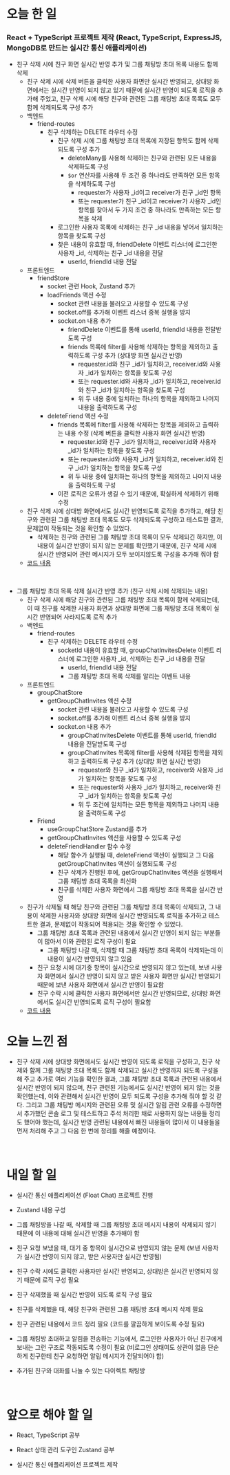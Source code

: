 # 오늘 한 일

### React + TypeScript 프로젝트 제작 (React, TypeScript, ExpressJS, MongoDB로 만드는 실시간 통신 애플리케이션)

- 친구 삭제 시에 친구 화면 실시간 반영 추가 및 그룹 채팅방 초대 목록 내용도 함께 삭제
  - 친구 삭제 시에 삭제 버튼을 클릭한 사용자 화면만 실시간 반영되고, 상대방 화면에서는 실시간 반영이 되지 않고 있기 때문에 실시간 반영이 되도록 로직을 추가해 주었고, 친구 삭제 시에 해당 친구와 관련된 그룹 채팅방 초대 목록도 모두 함께 삭제되도록 구성 추가
  - 백엔드
    - friend-routes
      - 친구 삭제하는 DELETE 라우터 수정
        - 친구 삭제 시에 그룹 채팅방 초대 목록에 저장된 항목도 함께 삭제되도록 구성 추가
          - deleteMany를 사용해 삭제하는 친구와 관련된 모든 내용을 삭제하도록 구성
          - `$or` 연산자를 사용해 두 조건 중 하나라도 만족하면 모든 항목을 삭제하도록 구성
            - requester가 사용자 \_id이고 receiver가 친구 \_id인 항목
            - 또는 requester가 친구 \_id이고 receiver가 사용자 \_id인 항목를 찾아서 두 가지 조건 중 하나라도 만족하는 모든 항목을 삭제
        - 로그인한 사용자 목록에 삭제하는 친구 \_id 내용을 넣어서 일치하는 항목을 찾도록 구성
        - 찾은 내용이 유효할 때, friendDelete 이벤트 리스너에 로그인한 사용자 \_id, 삭제하는 친구 \_id 내용을 전달
          - userId, friendId 내용 전달
  - 프론트엔드
    - friendStore
      - socket 관련 Hook, Zustand 추가
      - loadFriends 액션 수정
        - socket 관련 내용을 불러오고 사용할 수 있도록 구성
        - socket.off를 추가해 이벤트 리스너 중복 실행을 방지
        - socket.on 내용 추가
          - friendDelete 이벤트를 통해 userId, friendId 내용을 전달받도록 구성
          - friends 목록에 filter를 사용해 삭제하는 항목을 제외하고 출력하도록 구성 추가 (상대방 화면 실시간 반영)
            - requester.id와 친구 \_id가 일치하고, receiver.id와 사용자 \_id가 일치하는 항목을 찾도록 구성
            - 또는 requester.id와 사용자 \_id가 일치하고, receiver.id와 친구 \_id가 일치하는 항목을 찾도록 구성
            - 위 두 내용 중에 일치하는 하나의 항목을 제외하고 나머지 내용을 출력하도록 구성
      - deleteFriend 액션 수정
        - friends 목록에 filter를 사용해 삭제하는 항목을 제외하고 출력하는 내용 수정 (삭제 버튼을 클릭한 사용자 화면 실시간 반영)
          - requester.id와 친구 \_id가 일치하고, receiver.id와 사용자 \_id가 일치하는 항목을 찾도록 구성
          - 또는 requester.id와 사용자 \_id가 일치하고, receiver.id와 친구 \_id가 일치하는 항목을 찾도록 구성
          - 위 두 내용 중에 일치하는 하나의 항목을 제외하고 나머지 내용을 출력하도록 구성
        - 이전 로직은 오류가 생길 수 있기 때문에, 확실하게 삭제하기 위해 수정
  - 친구 삭제 시에 상대방 화면에서도 실시간 반영되도록 로직을 추가하고, 해당 친구와 관련된 그룹 채팅방 초대 목록도 모두 삭제되도록 구성하고 테스트한 결과, 문제없이 작동되는 것을 확인할 수 있었다.
    - 삭제하는 친구와 관련된 그룹 채팅방 초대 목록이 모두 삭제되긴 하지만, 이 내용이 실시간 반영이 되지 않는 문제를 확인했기 때문에, 친구 삭제 시에 실시간 반영되어 관련 메시지가 모두 보이지않도록 구성을 추가해 줘야 함
  - [코드 내용](https://github.com/jeongsangtae/float-chat/commit/1255fad9ac4db0d5fd55c2a81289e4692390e975)

<br />

- 그룹 채팅방 초대 목록 삭제 실시간 반영 추가 (친구 삭제 시에 삭제되는 내용)
  - 친구 삭제 시에 해당 친구와 관련된 그룹 채팅방 초대 목록이 함께 삭제되는데, 이 때 친구를 삭제한 사용자 화면과 상대방 화면에 그룹 채팅방 초대 목록이 실시간 반영되어 사라지도록 로직 추가
  - 백엔드
    - friend-routes
      - 친구 삭제하는 DELETE 라우터 수정
        - socketId 내용이 유효할 때, groupChatInvitesDelete 이벤트 리스너에 로그인한 사용자 \_id, 삭제하는 친구 \_id 내용을 전달
          - userId, friendId 내용 전달
          - 그룹 채팅방 초대 목록 삭제를 알리는 이벤트 내용
  - 프론트엔드
    - groupChatStore
      - getGroupChatInvites 액션 수정
        - socket 관련 내용을 불러오고 사용할 수 있도록 구성
        - socket.off를 추가해 이벤트 리스너 중복 실행을 방지
        - socket.on 내용 추가
          - groupChatInvitesDelete 이벤트를 통해 userId, friendId 내용을 전달받도록 구성
          - groupChatInvites 목록에 filter를 사용해 삭제된 항목을 제외하고 출력하도록 구성 추가 (상대방 화면 실시간 반영)
            - requester와 친구 \_id가 일치하고, receiver와 사용자 \_id가 일치하는 항목을 찾도록 구성
            - 또는 requester와 사용자 \_id가 일치하고, receiver와 친구 \_id가 일치하는 항목을 찾도록 구성
            - 위 두 조건에 일치하는 모든 항목을 제외하고 나머지 내용을 출력하도록 구성
    - Friend
      - useGroupChatStore Zustand를 추가
      - getGroupChatInvites 액션을 사용할 수 있도록 구성
      - deleteFriendHandler 함수 수정
        - 해당 함수가 실행될 때, deleteFriend 액션이 실행되고 그 다음 getGroupChatInvites 액션이 실행되도록 구성
        - 친구 삭제가 진행된 후에, getGroupChatInvites 액션을 실행해서 그룹 채팅방 초대 목록을 최신화
        - 친구를 삭제한 사용자 화면에서 그룹 채팅방 초대 목록을 실시간 반영
  - 친구가 삭제될 때 해당 친구와 관련된 그룹 채팅방 초대 목록이 삭제되고, 그 내용이 삭제한 사용자와 상대방 화면에 실시간 반영되도록 로직을 추가하고 테스트한 결과, 문제없이 작동되어 적용되는 것을 확인할 수 있었다.
    - 그룹 채팅방 초대 목록과 관련된 내용에서 실시간 반영이 되지 않는 부분들이 많아서 이와 관련된 로직 구성이 필요
      - 그룹 채팅방 나갈 때, 삭제할 때 그룹 채팅방 초대 목록이 삭제되는데 이 내용이 실시간 반영되지 않고 있음
    - 친구 요청 시에 대기중 항목이 실시간으로 반영되지 않고 있는데, 보낸 사용자 화면에서 실시간 반영이 되지 않고 받은 사용자 화면만 실시간 반영되기 때문에 보낸 사용자 화면에서 실시간 반영이 필요함
    - 친구 수락 시에 클릭한 사용자 화면에서만 실시간 반영되므로, 상대방 화면에서도 실시간 반영되도록 로직 구성이 필요함
  - [코드 내용](https://github.com/jeongsangtae/float-chat/commit/107a846b3ff86a6abb401e925494aa07c90076ef)

# 오늘 느낀 점

- 친구 삭제 시에 상대방 화면에서도 실시간 반영이 되도록 로직을 구성하고, 친구 삭제와 함께 그룹 채팅방 초대 목록도 함께 삭제되고 실시간 반영까지 되도록 구성을 해 주고 추가로 여러 기능을 확인한 결과, 그룹 채팅방 초대 목록과 관련된 내용에서 실시간 반영이 되지 않으며, 친구 관련된 기능에서도 실시간 반영이 되지 않는 것을 확인했는데, 이와 관련해서 실시간 반영이 모두 되도록 구성을 추가해 줘야 할 것 같다. 그리고 그룹 채팅방 메시지와 관련된 오류 및 실시간 알림 관련 오류를 수정하면서 추가했던 콘솔 로그 및 테스트하고 주석 처리한 채로 사용하지 않는 내용들 정리도 했어야 했는데, 실시간 반영 관련된 내용에서 빠진 내용들이 많아서 이 내용들을 먼저 처리해 주고 그 다음 한 번에 정리를 해줄 예정이다.

<br />

# 내일 할 일

- 실시간 통신 애플리케이션 (Float Chat) 프로젝트 진행

- Zustand 내용 구성

- 그룹 채팅방을 나갈 때, 삭제할 때 그룹 채팅방 초대 메시지 내용이 삭제되지 않기 때문에 이 내용에 대해 실시간 반영을 추가해야 함

- 친구 요청 보냈을 때, 대기 중 항목이 실시간으로 반영되지 않는 문제 (보낸 사용자가 실시간 반영이 되지 않고, 받은 사용자만 실시간 반영됨)

- 친구 수락 시에도 클릭한 사용자만 실시간 반영되고, 상대방은 실시간 반영되지 않기 때문에 로직 구성 필요

- 친구 삭제했을 때 실시간 반영이 되도록 로직 구성 필요

- 친구를 삭제했을 때, 해당 친구와 관련된 그룹 채팅방 초대 메시지 삭제 필요

- 친구 관련된 내용에서 코드 정리 필요 (코드를 깔끔하게 보이도록 수정 필요)

- 그룹 채팅방 초대하고 알림을 전송하는 기능에서, 로그인한 사용자가 아닌 친구에게 보내는 그런 구조로 작동되도록 수정이 필요 (비로그인 상태여도 상관이 없음 단순하게 친구한테 친구 요청하면 알림 메시지가 전달되어야 함)

- 추가된 친구와 대화를 나눌 수 있는 다이렉트 채팅방

<br />

# 앞으로 해야 할 일

- React, TypeScript 공부

- React 상태 관리 도구인 Zustand 공부

- 실시간 통신 애플리케이션 프로젝트 제작
